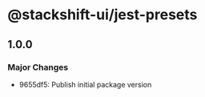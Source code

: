 # @stackshift-ui/jest-presets

## 1.0.0

### Major Changes

- 9655df5: Publish initial package version
